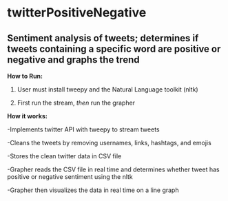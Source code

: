 # twitterPositiveNegative
## Sentiment analysis of tweets; determines if tweets containing a specific word are positive or negative and graphs the trend


**How to Run:**

1. User must install tweepy and the Natural Language toolkit (nltk)

2. First run the stream, *then* run the grapher


**How it works:**

-Implements twitter API with tweepy to stream tweets

-Cleans the tweets by removing usernames, links, hashtags, and emojis

-Stores the clean twitter data in CSV file

-Grapher reads the CSV file in real time and determines whether tweet has positive or negative sentiment using the nltk

-Grapher then visualizes the data in real time on a line graph
